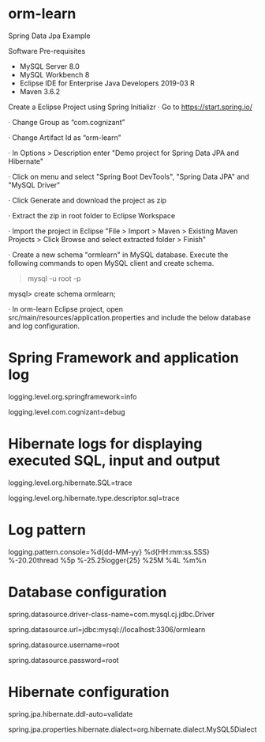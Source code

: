 # orm-learn

Spring Data Jpa Example

Software Pre-requisites

- MySQL Server 8.0
- MySQL Workbench 8
- Eclipse IDE for Enterprise Java Developers 2019-03 R
- Maven 3.6.2

Create a Eclipse Project using Spring Initializr · Go to https://start.spring.io/

· Change Group as “com.cognizant”

· Change Artifact Id as “orm-learn”

· In Options > Description enter "Demo project for Spring Data JPA and Hibernate"

· Click on menu and select "Spring Boot DevTools", "Spring Data JPA" and "MySQL Driver"

· Click Generate and download the project as zip

· Extract the zip in root folder to Eclipse Workspace

· Import the project in Eclipse "File > Import > Maven > Existing Maven Projects > Click Browse and select extracted folder > Finish"

· Create a new schema "ormlearn" in MySQL database. Execute the following commands to open MySQL client and create schema.

> mysql -u root -p

mysql> create schema ormlearn;

· In orm-learn Eclipse project, open src/main/resources/application.properties and include the below database and log configuration.

# Spring Framework and application log

logging.level.org.springframework=info

logging.level.com.cognizant=debug

# Hibernate logs for displaying executed SQL, input and output

logging.level.org.hibernate.SQL=trace

logging.level.org.hibernate.type.descriptor.sql=trace

# Log pattern

logging.pattern.console=%d{dd-MM-yy} %d{HH:mm:ss.SSS} %-20.20thread %5p %-25.25logger{25} %25M %4L %m%n

# Database configuration

spring.datasource.driver-class-name=com.mysql.cj.jdbc.Driver

spring.datasource.url=jdbc:mysql://localhost:3306/ormlearn

spring.datasource.username=root

spring.datasource.password=root

# Hibernate configuration

spring.jpa.hibernate.ddl-auto=validate

spring.jpa.properties.hibernate.dialect=org.hibernate.dialect.MySQL5Dialect
